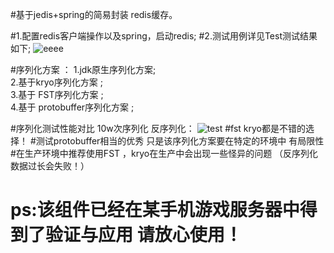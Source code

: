 #基于jedis+spring的简易封装 redis缓存。

#1.配置redis客户端操作以及spring，启动redis;
#2.测试用例详见Test测试结果如下;
![eeee](http://git.oschina.net/uploads/images/2014/0214/162636_89b3b797_1052.png)

#序列化方案 ：
1.jdk原生序列化方案;    </br>
2.基于kryo序列化方案 ;   </br>
3.基于 FST序列化方案 ;   </br>
4.基于 protobuffer序列化方案 ;   </br>

#序列化测试性能对比 10w次序列化 反序列化：
![test](http://git.oschina.net/uploads/images/2014/0214/102416_f5ac080e_1052.png)
#fst kryo都是不错的选择！
#测试protobuffer相当的优秀  只是该序列化方案要在特定的环境中 有局限性
#在生产环境中推荐使用FST ，kryo在生产中会出现一些怪异的问题 （反序列化数据过长会失败！）
# ps:该组件已经在某手机游戏服务器中得到了验证与应用 请放心使用！